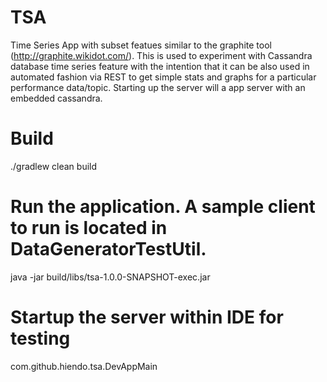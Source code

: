 TSA
===

Time Series App with subset featues similar to the graphite tool (http://graphite.wikidot.com/).  This is used to experiment with Cassandra database time series feature with the intention that it can be also used in automated fashion via REST to get simple stats and graphs for a particular performance data/topic.  Starting up the server will a app server with an embedded cassandra.


# Build
./gradlew clean build

# Run the application.  A sample client to run is located in DataGeneratorTestUtil.
java -jar build/libs/tsa-1.0.0-SNAPSHOT-exec.jar

# Startup the server within IDE for testing
com.github.hiendo.tsa.DevAppMain